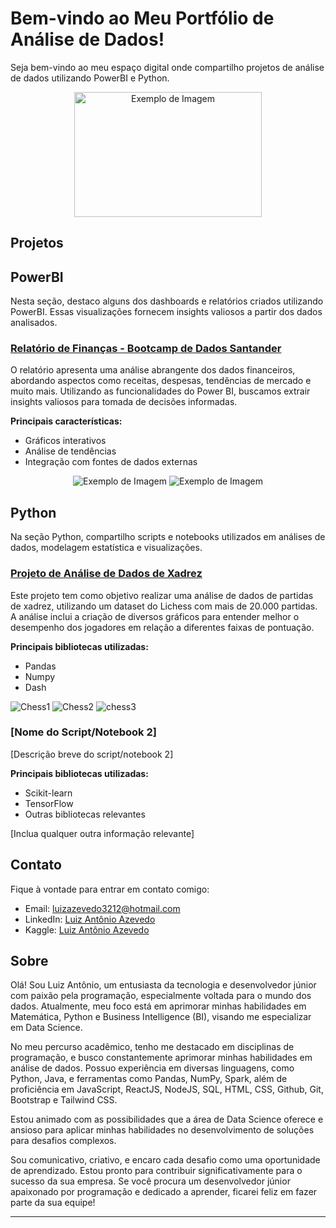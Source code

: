 # Bem-vindo ao Meu Portfólio de Análise de Dados!

Seja bem-vindo ao meu espaço digital onde compartilho projetos de análise de dados utilizando PowerBI e Python.

<p align="center">
  <img src="https://images.unsplash.com/photo-1666875753105-c63a6f3bdc86?q=80&w=1473&auto=format&fit=crop&ixlib=rb-4.0.3&ixid=M3wxMjA3fDB8MHxwaG90by1wYWdlfHx8fGVufDB8fHx8fA%3D%3D" alt="Exemplo de Imagem" width="300" height="200">
</p>


## Projetos

## PowerBI

Nesta seção, destaco alguns dos dashboards e relatórios criados utilizando PowerBI. Essas visualizações fornecem insights valiosos a partir dos dados analisados.

### [Relatório de Finanças - Bootcamp de Dados Santander](https://github.com/LuizAz3vedo/Relatorio-BootcampDados-Santander?tab=readme-ov-file)

O relatório apresenta uma análise abrangente dos dados financeiros, abordando aspectos como receitas, despesas, tendências de mercado e muito mais. Utilizando as funcionalidades do Power BI, buscamos extrair insights valiosos para tomada de decisões informadas.

**Principais características:**
- Gráficos interativos
- Análise de tendências
- Integração com fontes de dados externas

<p align="center">
  <img src="https://github.com/LuizAz3vedo/Portf-lio/assets/99042862/8c8336ad-efca-4aab-baa8-148208dba79f" alt="Exemplo de Imagem" style="max-width: 100%;" height="auto">
  <img src="https://github.com/LuizAz3vedo/Portf-lio/assets/99042862/75058077-62d8-4255-aaaa-118e809f2e5a" alt="Exemplo de Imagem" style="max-width: 100%;" height="auto">
</p>


## Python

Na seção Python, compartilho scripts e notebooks utilizados em análises de dados, modelagem estatística e visualizações.

### [Projeto de Análise de Dados de Xadrez](https://github.com/LuizAz3vedo/ChessProject)

Este projeto tem como objetivo realizar uma análise de dados de partidas de xadrez, utilizando um dataset do Lichess com mais de 20.000 partidas. A análise inclui a criação de diversos gráficos para entender melhor o desempenho dos jogadores em relação a diferentes faixas de pontuação.

**Principais bibliotecas utilizadas:**
- Pandas
- Numpy
- Dash

![Chess1](https://github.com/LuizAz3vedo/Portf-lio/assets/99042862/e4c26e35-13c4-4541-a8f4-bd9f6d078937)
![Chess2](https://github.com/LuizAz3vedo/Portf-lio/assets/99042862/0183f766-f8c1-424c-b7d5-3c9ae1e70e31)
![chess3](https://github.com/LuizAz3vedo/Portf-lio/assets/99042862/a49472a6-ddfb-4a50-b77b-35eeb7f1179f)

### [Nome do Script/Notebook 2]

[Descrição breve do script/notebook 2]

**Principais bibliotecas utilizadas:**
- Scikit-learn
- TensorFlow
- Outras bibliotecas relevantes

[Inclua qualquer outra informação relevante]

## Contato

Fique à vontade para entrar em contato comigo:

- Email: luizazevedo3212@hotmail.com
- LinkedIn: [Luiz Antônio Azevedo](https://www.linkedin.com/in/luiz-ant%C3%B4nio-azevedo-34b38b23a/)
- Kaggle: [Luiz Antônio Azevedo](https://www.linkedin.com/in/luiz-ant%C3%B4nio-azevedo-34b38b23a/)

## Sobre

Olá! Sou Luiz Antônio, um entusiasta da tecnologia e desenvolvedor júnior com paixão pela programação, especialmente voltada para o mundo dos dados. Atualmente, meu foco está em aprimorar minhas habilidades em Matemática, Python e Business Intelligence (BI), visando me especializar em Data Science.

No meu percurso acadêmico, tenho me destacado em disciplinas de programação, e busco constantemente aprimorar minhas habilidades em análise de dados. Possuo experiência em diversas linguagens, como Python, Java, e ferramentas como Pandas, NumPy, Spark, além de proficiência em JavaScript, ReactJS, NodeJS, SQL, HTML, CSS, Github, Git, Bootstrap e Tailwind CSS.

Estou animado com as possibilidades que a área de Data Science oferece e ansioso para aplicar minhas habilidades no desenvolvimento de soluções para desafios complexos.

Sou comunicativo, criativo, e encaro cada desafio como uma oportunidade de aprendizado. Estou pronto para contribuir significativamente para o sucesso da sua empresa. Se você procura um desenvolvedor júnior apaixonado por programação e dedicado a aprender, ficarei feliz em fazer parte da sua equipe!

---
